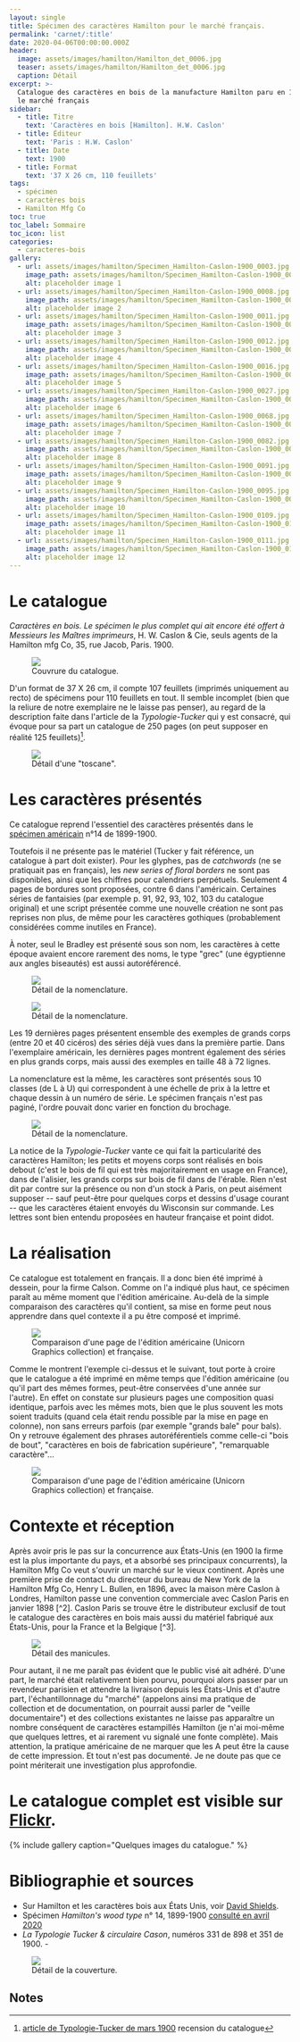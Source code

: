 ```yaml
---
layout: single
title: Spécimen des caractères Hamilton pour le marché français.
permalink: 'carnet/:title'
date: 2020-04-06T00:00:00.000Z
header:
  image: assets/images/hamilton/Hamilton_det_0006.jpg
  teaser: assets/images/hamilton/Hamilton_det_0006.jpg
  caption: Détail
excerpt: >-
  Catalogue des caractères en bois de la manufacture Hamilton paru en 1900 pour
  le marché français
sidebar:
  - title: Titre
    text: 'Caractères en bois [Hamilton]. H.W. Caslon'
  - title: Éditeur
    text: 'Paris : H.W. Caslon'
  - title: Date
    text: 1900
  - title: Format
    text: '37 X 26 cm, 110 feuillets'
tags:
  - spécimen
  - caractères bois
  - Hamilton Mfg Co
toc: true
toc_label: Sommaire
toc_icon: list
categories:
  - caracteres-bois
gallery:
  - url: assets/images/hamilton/Specimen_Hamilton-Caslon-1900_0003.jpg
    image_path: assets/images/hamilton/Specimen_Hamilton-Caslon-1900_0003.jpg
    alt: placeholder image 1
  - url: assets/images/hamilton/Specimen_Hamilton-Caslon-1900_0008.jpg
    image_path: assets/images/hamilton/Specimen_Hamilton-Caslon-1900_0008.jpg
    alt: placeholder image 2
  - url: assets/images/hamilton/Specimen_Hamilton-Caslon-1900_0011.jpg
    image_path: assets/images/hamilton/Specimen_Hamilton-Caslon-1900_0011.jpg
    alt: placeholder image 3
  - url: assets/images/hamilton/Specimen_Hamilton-Caslon-1900_0012.jpg
    image_path: assets/images/hamilton/Specimen_Hamilton-Caslon-1900_0012.jpg
    alt: placeholder image 4
  - url: assets/images/hamilton/Specimen_Hamilton-Caslon-1900_0016.jpg
    image_path: assets/images/hamilton/Specimen_Hamilton-Caslon-1900_0016.jpg
    alt: placeholder image 5
  - url: assets/images/hamilton/Specimen_Hamilton-Caslon-1900_0027.jpg
    image_path: assets/images/hamilton/Specimen_Hamilton-Caslon-1900_0027.jpg
    alt: placeholder image 6
  - url: assets/images/hamilton/Specimen_Hamilton-Caslon-1900_0068.jpg
    image_path: assets/images/hamilton/Specimen_Hamilton-Caslon-1900_0068.jpg
    alt: placeholder image 7
  - url: assets/images/hamilton/Specimen_Hamilton-Caslon-1900_0082.jpg
    image_path: assets/images/hamilton/Specimen_Hamilton-Caslon-1900_0082.jpg
    alt: placeholder image 8
  - url: assets/images/hamilton/Specimen_Hamilton-Caslon-1900_0091.jpg
    image_path: assets/images/hamilton/Specimen_Hamilton-Caslon-1900_0091.jpg
    alt: placeholder image 9
  - url: assets/images/hamilton/Specimen_Hamilton-Caslon-1900_0095.jpg
    image_path: assets/images/hamilton/Specimen_Hamilton-Caslon-1900_0095.jpg
    alt: placeholder image 10
  - url: assets/images/hamilton/Specimen_Hamilton-Caslon-1900_0109.jpg
    image_path: assets/images/hamilton/Specimen_Hamilton-Caslon-1900_0109.jpg
    alt: placeholder image 11
  - url: assets/images/hamilton/Specimen_Hamilton-Caslon-1900_0111.jpg
    image_path: assets/images/hamilton/Specimen_Hamilton-Caslon-1900_0111.jpg
    alt: placeholder image 12
---
```


# Le catalogue

_Caractères en bois. Le spécimen le plus complet qui ait encore été offert à Messieurs les Maîtres imprimeurs_, H. W. Caslon & Cie, seuls agents de la Hamilton mfg Co, 35, rue Jacob, Paris. 1900.

<figure>
  <a href="{{ site.baseurl }}/assets/images/hamilton/Specimen_Hamilton-Caslon-1900_0001.jpg">
  <img src="{{ site.baseurl }}/assets/images/hamilton/Specimen_Hamilton-Caslon-1900_0001.jpg">
</a>
  <figcaption>Couvrure du catalogue.</figcaption>
</figure>

D'un format de 37 X 26 cm, il compte 107 feuillets (imprimés uniquement au recto) de spécimens pour 110 feuillets en tout. Il semble incomplet (bien que la reliure de notre exemplaire ne le laisse pas penser), au regard de la description faite dans l'article de la _Typologie-Tucker_ qui y est consacré, qui évoque pour sa part un catalogue de 250 pages (on peut supposer en réalité 125 feuillets)[^1].

<figure>
  <a href="{{ site.baseurl }}/assets/images/hamilton/Hamilton_det_0010.jpg">
  <img src="{{ site.baseurl }}/assets/images/hamilton/Hamilton_det_0010.jpg">
</a>
  <figcaption>Détail d'une "toscane".</figcaption>
</figure>

# Les caractères présentés

Ce catalogue reprend l'essentiel des caractères présentés dans le [spécimen américain](http://www.unicorngraphics.com/wood%20type%20museum/hamilton14/hamiltonfourteen.asp) n°14 de 1899-1900.

Toutefois il ne présente pas le matériel (Tucker y fait référence, un catalogue à part doit exister). Pour les glyphes, pas de _catchwords_ (ne se pratiquait pas en français), les _new series of floral borders_ ne sont pas disponibles, ainsi que les chiffres pour calendriers perpétuels. Seulement 4 pages de bordures sont proposées, contre 6 dans l'américain. Certaines séries de fantaisies (par exemple p. 91, 92, 93, 102, 103 du catalogue original) et une script présentée comme une nouvelle création ne sont pas reprises non plus, de même pour les caractères gothiques (probablement considérées comme inutiles en France).

À noter, seul le Bradley est présenté sous son nom, les caractères à cette époque avaient encore rarement des noms, le type "grec" (une égyptienne aux angles biseautés) est aussi autoréférencé.

<figure>
  <a href="{{ site.baseurl }}/assets/images/hamilton/Hamilton_det_0008.jpg">
  <img src="{{ site.baseurl }}/assets/images/hamilton/Hamilton_det_0008.jpg">
</a>
  <figcaption>Détail de la nomenclature.</figcaption>
</figure>

<figure>
  <a href="{{ site.baseurl }}/assets/images/hamilton/Hamilton_det_0009.jpg">
  <img src="{{ site.baseurl }}/assets/images/hamilton/Hamilton_det_0009.jpg">
</a>
  <figcaption>Détail de la nomenclature.</figcaption>
</figure>

Les 19 dernières pages présentent ensemble des exemples de grands corps (entre 20 et 40 cicéros) des séries déjà vues dans la première partie. Dans l'exemplaire américain, les dernières pages montrent également des séries en plus grands corps, mais aussi des exemples en taille 48 à 72 lignes.

La nomenclature est la même, les caractères sont présentés sous 10 classes (de L à U) qui correspondent à une échelle de prix à la lettre et chaque dessin à un numéro de série. Le spécimen français n'est pas paginé, l'ordre pouvait donc varier en fonction du brochage.

<figure>
  <a href="{{ site.baseurl }}/assets/images/hamilton/Hamilton_det_0015.jpg">
  <img src="{{ site.baseurl }}/assets/images/hamilton/Hamilton_det_0015.jpg">
</a>
  <figcaption>Détail de la nomenclature.</figcaption>
</figure>

La notice de la _Typologie-Tucker_ vante ce qui fait la particularité des caractères Hamilton; les petits et moyens corps sont réalisés en bois debout (c'est le bois de fil qui est très majoritairement en usage en France), dans de l'alisier, les grands corps sur bois de fil dans de l'érable. Rien n'est dit par contre sur la présence ou non d'un stock à Paris, on peut aisément supposer -- sauf peut-être pour quelques corps et dessins d'usage courant -- que les caractères étaient envoyés du Wisconsin sur commande. Les lettres sont bien entendu proposées en hauteur française et point didot.

# La réalisation

Ce catalogue est totalement en français. Il a donc bien été imprimé à dessein, pour la firme Calson. Comme on l'a indiqué plus haut, ce spécimen paraît au même moment que l'édition américaine. Au-delà de la simple comparaison des caractères qu'il contient, sa mise en forme peut nous apprendre dans quel contexte il a pu être composé et imprimé.

<figure>
  <a href="{{ site.baseurl }}/assets/images/hamilton/comp_Hamilton-Caslon.jpg">
  <img src="{{ site.baseurl }}/assets/images/hamilton/comp_Hamilton-Caslon.jpg">
</a>
  <figcaption>Comparaison d'une page de l'édition américaine (Unicorn Graphics collection) et française.</figcaption>
</figure>

Comme le montrent l'exemple ci-dessus et le suivant, tout porte à croire que le catalogue a été imprimé en même temps que l'édition américaine (ou qu'il part des mêmes formes, peut-être conservées d'une année sur l'autre). En effet on constate sur plusieurs pages une composition quasi identique, parfois avec les mêmes mots, bien que le plus souvent les mots soient traduits (quand cela était rendu possible par la mise en page en colonne), non sans erreurs parfois (par exemple "grands bale" pour bals). On y retrouve également des phrases autoréférentiels comme celle-ci "bois de bout", "caractères en bois de fabrication supérieure", "remarquable caractère"...

<figure>
  <a href="{{ site.baseurl }}/assets/images/hamilton/comp_Hamilton-Caslon2.jpg">
  <img src="{{ site.baseurl }}/assets/images/hamilton/comp_Hamilton-Caslon2.jpg">
</a>
  <figcaption>Comparaison d'une page de l'édition américaine (Unicorn Graphics collection) et française.</figcaption>
</figure>

# Contexte et réception

Après avoir pris le pas sur la concurrence aux États-Unis (en 1900 la firme est la plus importante du pays, et a absorbé ses principaux concurrents), la Hamilton Mfg Co veut s'ouvrir un marché sur le vieux continent. Après une première prise de contact du directeur du bureau de New York de la Hamilton Mfg Co, Henry L. Bullen, en 1896, avec la maison mère Caslon à Londres, Hamilton passe une convention commerciale avec Caslon Paris en janvier 1898 [^2]. Caslon Paris se trouve être le distributeur exclusif de tout le catalogue des caractères en bois mais aussi du matériel fabriqué aux États-Unis, pour la France et la Belgique [^3].

<figure>
  <a href="{{ site.baseurl }}/assets/images/hamilton/Hamilton_det_0019.jpg">
  <img src="{{ site.baseurl }}/assets/images/hamilton/Hamilton_det_0019.jpg">
</a>
  <figcaption>Détail des manicules.</figcaption>
</figure>

Pour autant, il ne me paraît pas évident que le public visé ait adhéré. D'une part, le marché était relativement bien pourvu, pourquoi alors passer par un revendeur parisien et attendre la livraison depuis les États-Unis et d'autre part, l'échantillonnage du "marché" (appelons ainsi ma pratique de collection et de documentation, on pourrait aussi parler de "veille documentaire") et des collections existantes ne laisse pas apparaître un nombre conséquent de caractères estampillés Hamilton (je n'ai moi-même que quelques lettres, et ai rarement vu signalé une fonte complète). Mais attention, la pratique américaine de ne marquer que les A peut être la cause de cette impression. Et tout n'est pas documenté. Je ne doute pas que ce point mériterait une investigation plus approfondie.

# Le catalogue complet est visible sur [Flickr](https://flic.kr/s/aHsmMqnFS6).

{% include gallery caption="Quelques images du catalogue." %}

# Bibliographie et sources

- Sur Hamilton et les caractères bois aux États Unis, voir [David Shields](http://www.woodtyperesearch.com/j-e-hamilton/).
- Spécimen _Hamilton's wood type_ n° 14, 1899-1900 [consulté en avril 2020](http://www.unicorngraphics.com/wood%20type%20museum/hamilton14/hamiltonfourteen.asp)
- _La Typologie Tucker & circulaire Cason_, numéros 331 de 898 et 351 de 1900\. -

<figure>
  <a href="{{ site.baseurl }}/assets/images/hamilton/Hamilton_det_0020.jpg">
  <img src="{{ site.baseurl }}/assets/images/hamilton/Hamilton_det_0020.jpg">
</a>
  <figcaption>Détail de la couverture.</figcaption>
</figure>

## Notes

[^1]: [article de Typologie-Tucker de mars 1900](https://bibliotheques-specialisees.paris.fr/ark:/73873/pf0001832899/1900/n351/v0001.simple.selectedTab=search.highlight=bois) recension du catalogue

[^2]: Information fournie par David Shields.

[^3]: voir à ce sujet [l'article](https://bibliotheques-specialisees.paris.fr/ark:/73873/pf0001832899/1898/n331/v0001.simple.selectedTab=search.highlight=bois) paru en 1898 dans le numéro 331 de _La Typologie Tucker & circulaire Cason_,
